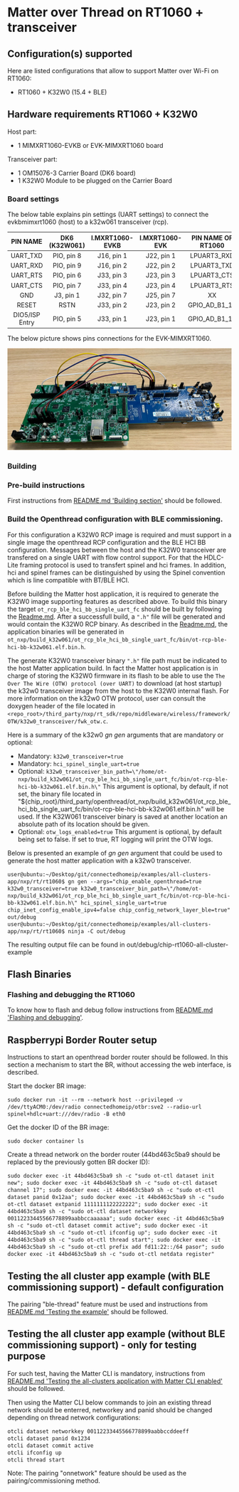 # Matter over Thread on RT1060 + transceiver

## Configuration(s) supported

Here are listed configurations that allow to support Matter over Wi-Fi on RT1060:

- RT1060 + K32W0 (15.4 + BLE)

## Hardware requirements RT1060 + K32W0

Host part:

- 1 MIMXRT1060-EVKB or EVK-MIMXRT1060 board

Transceiver part:

- 1 OM15076-3 Carrier Board (DK6 board)
- 1 K32W0 Module to be plugged on the Carrier Board


### Board settings

The below table explains pin settings (UART settings) to connect the
evkbmimxrt1060 (host) to a k32w061 transceiver (rcp).

|    PIN NAME    | DK6 (K32W061) | I.MXRT1060-EVKB | I.MXRT1060-EVK | PIN NAME OF RT1060 | GPIO NAME OF RT1060 |
| :------------: | :-----------: | :-------------: | :------------: | :----------------: | :-----------------: |
|    UART_TXD    |  PIO, pin 8   |   J16, pin 1    |   J22, pin 1   |    LPUART3_RXD     |    GPIO_AD_B1_07    |
|    UART_RXD    |  PIO, pin 9   |   J16, pin 2    |   J22, pin 2   |    LPUART3_TXD     |    GPIO_AD_B1_06    |
|    UART_RTS    |  PIO, pin 6   |   J33, pin 3    |   J23, pin 3   |    LPUART3_CTS     |    GPIO_AD_B1_04    |
|    UART_CTS    |  PIO, pin 7   |   J33, pin 4    |   J23, pin 4   |    LPUART3_RTS     |    GPIO_AD_B1_05    |
|      GND       |   J3, pin 1   |   J32, pin 7    |   J25, pin 7   |         XX         |         XX          |
|     RESET      |     RSTN      |   J33, pin 2    |   J23, pin 2   |   GPIO_AD_B1_11    |    GPIO_AD_B1_11    |
| DIO5/ISP Entry |  PIO, pin 5   |   J33, pin 1    |   J23, pin 1   |   GPIO_AD_B1_10    |    GPIO_AD_B1_10    |

The below picture shows pins connections for the EVK-MIMXRT1060.

![rt1060_k32w061_pin_settings](../../../../platform/nxp/rt/rt1060/doc/images/rt1060_k32w061_pin_settings.jpg)

<a name="building"></a>

### Building

### Pre-build instructions
First instructions from [README.md 'Building section'][readme_building_section] should be followed.

[readme_building_section]: README.md#building

### Build the Openthread configuration with BLE commissioning.

For this configuration a K32W0 RCP image is required and must support in a single image the openthread RCP configuration and the BLE HCI BB configuration. Messages between the host and the K32W0 transceiver are transfered on a single UART with flow control support.
For that the HDLC-Lite framing protocol is used to transfert spinel and hci frames. In addition, hci and spinel frames can be distinguished by using the Spinel convention which is line compatible with BT/BLE HCI.

Before building the Matter host application, it is required to generate the K32W0 image supporting features as described above. To build this binary the target ````ot_rcp_ble_hci_bb_single_uart_fc```` should be built by following the [Readme.md][ot_rcp_ble_hci_bb_k32w0_readme]. After a successfull build, a ````".h"```` file will be generated and would contain the K32W0 RCP binary. As described in the [Readme.md][ot_rcp_ble_hci_bb_k32w0_readme], the application binaries will be generated in `ot_nxp/build_k32w061/ot_rcp_ble_hci_bb_single_uart_fc/bin/ot-rcp-ble-hci-bb-k32w061.elf.bin.h`.

The generate K32W0 transceiver binary ````".h"```` file path must be indicated to the host Matter application build. In fact the Matter host application is in charge of storing the K32W0 firmware in its flash to be able to use the ````The Over The Wire (OTW) protocol (over UART)```` to download (at host startup) the k32w0 transceiver image from the host to the K32W0 internal flash.  For more information on the k32w0 OTW protocol, user can consult the doxygen header of the file located in `<repo_root>/third_party/nxp/rt_sdk/repo/middleware/wireless/framework/OTW/k32w0_transceiver/fwk_otw.c`.

Here is a summary of the k32w0 *gn gen* arguments that are mandatory or optional:
- Mandatory: ````k32w0_transceiver=true````
- Mandatory: ````hci_spinel_single_uart=true````
- Optional: ````k32w0_transceiver_bin_path=\"/home/ot-nxp/build_k32w061/ot_rcp_ble_hci_bb_single_uart_fc/bin/ot-rcp-ble-hci-bb-k32w061.elf.bin.h\"```` This argument is optional, by default, if not set, the binary file located in "${chip_root}/third_party/openthread/ot_nxp/build_k32w061/ot_rcp_ble_hci_bb_single_uart_fc/bin/ot-rcp-ble-hci-bb-k32w061.elf.bin.h" will be used. If the K32W061 transceiver binary is saved at another location an absolute path of its location should be given.
- Optional: ````otw_logs_enabled=true```` This argument is optional, by default being set to false. If set to true, RT logging will print the OTW logs.

[ot_rcp_ble_hci_bb_k32w0_readme]:https://github.com/NXP/ot-nxp/blob/v1.0.0.2-tag-nxp/examples/hybrid/ot_rcp_ble_hci_bb/k32w061/README.md#building-the-examples

Below is presented an example of *gn gen* argument that could be used to generate the host matter application with a k32w0 transceiver.

```
user@ubuntu:~/Desktop/git/connectedhomeip/examples/all-clusters-app/nxp/rt/rt1060$ gn gen --args="chip_enable_openthread=true k32w0_transceiver=true k32w0_transceiver_bin_path=\"/home/ot-nxp/build_k32w061/ot_rcp_ble_hci_bb_single_uart_fc/bin/ot-rcp-ble-hci-bb-k32w061.elf.bin.h\" hci_spinel_single_uart=true chip_inet_config_enable_ipv4=false chip_config_network_layer_ble=true" out/debug
user@ubuntu:~/Desktop/git/connectedhomeip/examples/all-clusters-app/nxp/rt/rt1060$ ninja -C out/debug
```

The resulting output file can be found in out/debug/chip-rt1060-all-cluster-example

## Flash Binaries

### Flashing and debugging the RT1060

To know how to flash and debug follow instructions from [README.md 'Flashing and debugging'][readme_flash_debug_section].

[readme_flash_debug_section]:README.md#flashing-and-debugging

## Raspberrypi Border Router setup

Instructions to start an openthread border router should be followed. In this section a mechanism to start the BR, without accessing the web interface, is described.

Start the docker BR image:

```
sudo docker run -it --rm --network host --privileged -v /dev/ttyACM0:/dev/radio connectedhomeip/otbr:sve2 --radio-url spinel+hdlc+uart:///dev/radio -B eth0
```

Get the docker ID of the BR image:
```
sudo docker container ls
```

Create a thread network on the border router (44bd463c5ba9 should be replaced by the previously gotten BR docker ID):

```
sudo docker exec -it 44bd463c5ba9 sh -c "sudo ot-ctl dataset init new"; sudo docker exec -it 44bd463c5ba9 sh -c "sudo ot-ctl dataset channel 17"; sudo docker exec -it 44bd463c5ba9 sh -c "sudo ot-ctl dataset panid 0x12aa"; sudo docker exec -it 44bd463c5ba9 sh -c "sudo ot-ctl dataset extpanid 1111111122222222"; sudo docker exec -it 44bd463c5ba9 sh -c "sudo ot-ctl dataset networkkey 00112233445566778899aabbccaaaaaa"; sudo docker exec -it 44bd463c5ba9 sh -c "sudo ot-ctl dataset commit active"; sudo docker exec -it 44bd463c5ba9 sh -c "sudo ot-ctl ifconfig up"; sudo docker exec -it 44bd463c5ba9 sh -c "sudo ot-ctl thread start"; sudo docker exec -it 44bd463c5ba9 sh -c "sudo ot-ctl prefix add fd11:22::/64 pasor"; sudo docker exec -it 44bd463c5ba9 sh -c "sudo ot-ctl netdata register"
```

## Testing the all cluster app example (with BLE commissioning support) - default configuration

The pairing "ble-thread" feature must be used and instructions from [README.md 'Testing the example'][readme_test_example_section] should be followed.

[readme_test_example_section]:README.md#testing-the-example

## Testing the all cluster app example (without BLE commissioning support) - only for testing purpose

For such test, having the Matter CLI is mandatory, instructions from [README.md 'Testing the all-clusters application with Matter CLI enabled'][readme_test_with_matter_cli_section] should be followed.

[readme_test_with_matter_cli_section]:README.md#testing-the-all-clusters-application-with-matter-cli-enabled

Then using the Matter CLI below commands to join an existing thread network should be enterred, networkey and panid should be changed depending on thread network configurations:

```
otcli dataset networkkey 00112233445566778899aabbccddeeff
otcli dataset panid 0x1234
otcli dataset commit active
otcli ifconfig up
otcli thread start
```

Note: The pairing "onnetwork" feature should be used as the pairing/commissioning method.
